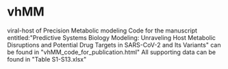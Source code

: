 # vhMM
viral-host of Precision Metabolic modeling
Code for the manuscript entitled:"Predictive Systems Biology Modeling: Unraveling Host Metabolic Disruptions and Potential Drug Targets in SARS-CoV-2 and Its Variants" can be found in "vhMM_code_for_publication.html"
All supporting data can be found in "Table S1-S13.xlsx"
